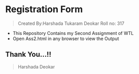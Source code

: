 # Registration Form
> Created By:Harshada Tukaram Deokar
> Roll no: 317
* This Repository Contains my Second Assignment of WTL
* Open Ass2.html in any browser to view the Output
## Thank You...!!

> Harshada Deokar

